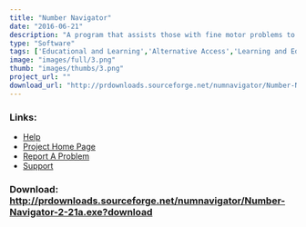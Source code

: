 ```yaml
---
title: "Number Navigator"
date: "2016-06-21"
description: "A program that assists those with fine motor problems to set out columnar arithmetic, without the need for a spreadsheet."
type: "Software"
tags: ['Educational and Learning','Alternative Access','Learning and Education' ]
image: "images/full/3.png"
thumb: "images/thumbs/3.png"
project_url: ""
download_url: "http://prdownloads.sourceforge.net/numnavigator/Number-Navigator-2-21a.exe?download"
---
```



### Links:
- <a href="http://cvs.sourceforge.net/viewcvs.py/numnavigator/">Help</a>
- <a href="http://numnavigator.sourceforge.net/">Project Home Page</a>
- <a href="http://sourceforge.net/tracker/?atid=596036&amp;group_id=91122&amp;func=browse">Report A Problem</a>
- <a href="http://sourceforge.net/forum/forum.php?forum_id=314370">Support</a>

### Download: http://prdownloads.sourceforge.net/numnavigator/Number-Navigator-2-21a.exe?download 